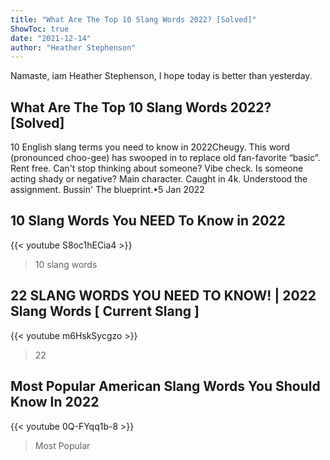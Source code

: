 ```yaml
---
title: "What Are The Top 10 Slang Words 2022? [Solved]"
ShowToc: true 
date: "2021-12-14"
author: "Heather Stephenson" 
---
```


Namaste, iam Heather Stephenson, I hope today is better than yesterday.
## What Are The Top 10 Slang Words 2022? [Solved]
10 English slang terms you need to know in 2022Cheugy. This word (pronounced choo-gee) has swooped in to replace old fan-favorite “basic”. 
 Rent free. Can't stop thinking about someone? 
 Vibe check. Is someone acting shady or negative? 
 Main character. 
 Caught in 4k. 
 Understood the assignment. 
 Bussin' 
 The blueprint.•5 Jan 2022

## 10 Slang Words You NEED To Know in 2022
{{< youtube S8oc1hECia4 >}}
>10 slang words

## 22 SLANG WORDS YOU NEED TO KNOW!  |  2022 Slang Words  [ Current Slang ]
{{< youtube m6HskSycgzo >}}
>22 

## Most Popular American Slang Words You Should Know In 2022
{{< youtube 0Q-FYqq1b-8 >}}
>Most Popular

